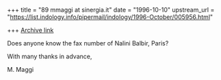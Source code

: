 +++
title = "89 mmaggi at sinergia.it"
date = "1996-10-10"
upstream_url = "https://list.indology.info/pipermail/indology/1996-October/005956.html"

+++
[Archive link](https://list.indology.info/pipermail/indology/1996-October/005956.html)

Does anyone know the fax number of Nalini Balbir, Paris?

With many thanks in advance,

M. Maggi





